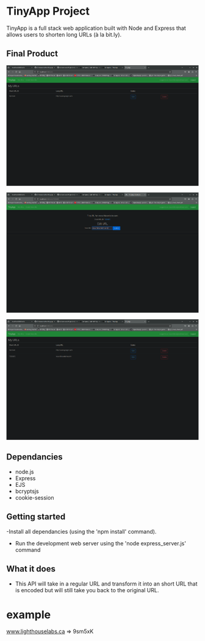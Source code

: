 # TinyApp Project

TinyApp is a full stack web application built with Node and Express that allows users to shorten long URLs (à la bit.ly).

## Final Product

![alt text](Screenshot_2024-07-12_13-03-03-1.png)

![alt text](Screenshot_2024-07-12_13-03-48.png)

![alt text](Screenshot_2024-07-12_13-04-00.png)

## Dependancies

- node.js
- Express
- EJS
- bcryptsjs
- cookie-session


## Getting started

 -Install all dependancies (using the 'npm install' command).
 - Run the development web server using the 'node express_server.js' command

## What it does

- This API will take in a regular URL and transform it into an short URL that is encoded but will still take you back to the original URL.

# example

www.lighthouselabs.ca => 9sm5xK